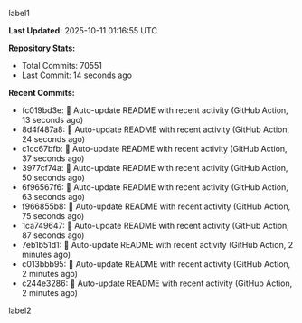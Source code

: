
label1 
<!-- ACTIVITY_START -->
**Last Updated:** 2025-10-11 01:16:55 UTC

**Repository Stats:**
- Total Commits: 70551
- Last Commit: 14 seconds ago

**Recent Commits:**
- fc019bd3e: 🤖 Auto-update README with recent activity (GitHub Action, 13 seconds ago)
- 8d4f487a8: 🤖 Auto-update README with recent activity (GitHub Action, 24 seconds ago)
- c1cc67bfb: 🤖 Auto-update README with recent activity (GitHub Action, 37 seconds ago)
- 3977cf74a: 🤖 Auto-update README with recent activity (GitHub Action, 50 seconds ago)
- 6f96567f6: 🤖 Auto-update README with recent activity (GitHub Action, 63 seconds ago)
- f966855b8: 🤖 Auto-update README with recent activity (GitHub Action, 75 seconds ago)
- 1ca749647: 🤖 Auto-update README with recent activity (GitHub Action, 87 seconds ago)
- 7eb1b51d1: 🤖 Auto-update README with recent activity (GitHub Action, 2 minutes ago)
- c013bbb95: 🤖 Auto-update README with recent activity (GitHub Action, 2 minutes ago)
- c244e3286: 🤖 Auto-update README with recent activity (GitHub Action, 2 minutes ago)
<!-- ACTIVITY_END -->

label2
